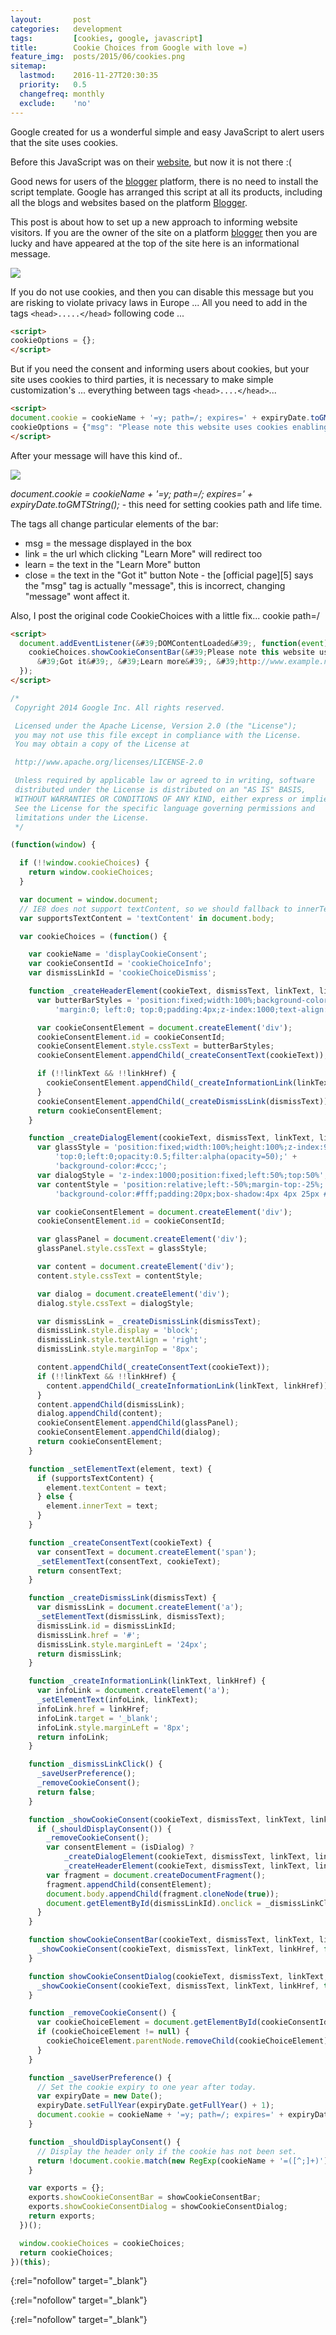 ```yaml
---
layout:       post
categories:   development
tags:         [cookies, google, javascript]
title:        Cookie Choices from Google with love =)
feature_img:  posts/2015/06/cookies.png
sitemap:
  lastmod:    2016-11-27T20:30:35
  priority:   0.5
  changefreq: monthly
  exclude:    'no'
---
```


Google created for us a wonderful simple and easy JavaScript to alert users that the site uses cookies.

Before this JavaScript was on their [website][0], but now it is not there :(

Good news for users of the [blogger][1] platform, there is no need to install the script template. Google has arranged this script at all its products, including all the blogs and websites based on the platform [Blogger][1].

This post is about how to set up a new approach to informing website visitors.
If you are the owner of the site on a platform [blogger][1] then you are lucky and have appeared at the top of the site here is an informational message.

![](/assets/posts/2015/06/cookieconsent.jpg)

If you do not use cookies, and then you can disable this message but you are risking to violate privacy laws in Europe ... All you need to add in the tags `<head>.....</head>` following code ...

```html
<script>
cookieOptions = {};
</script>
```

But if you need the consent and informing users about cookies, but your site uses cookies to third parties, it is necessary to make simple customization's ... everything between tags `<head>....</head>`...

```html
<script>
document.cookie = cookieName + '=y; path=/; expires=' + expiryDate.toGMTString();
cookieOptions = {"msg": "Please note this website uses cookies enabling us to give you the best user experience.", "link": "http://www.example.com/p/cookies.html", "close": "Got it", "learn": "Learn more" };
</script>
```
After your message will have this kind of..

![]({/assets/posts/2015/06/2015-07-29--1438161535_1100x147_scrot.png)

*document.cookie = cookieName + '=y; path=/; expires=' + expiryDate.toGMTString();* - this need for setting cookies path and life time.

The tags all change particular elements of the bar:
- msg = the message displayed in the box
- link = the url which clicking "Learn More" will redirect too
- learn = the text in the "Learn More" button
- close = the text in the "Got it" button
Note - the [official page][5] says the "msg" tag is actually "message", this is incorrect, changing "message" wont affect it.

Also, I post the original code CookieChoices with a little fix... cookie path=/

```html
<script>
  document.addEventListener(&#39;DOMContentLoaded&#39;, function(event) {
    cookieChoices.showCookieConsentBar(&#39;Please note this website uses cookies enabling us to give you the best user experience&#39;,
      &#39;Got it&#39;, &#39;Learn more&#39;, &#39;http://www.example.net/p/cookies.html&#39;);
  });
</script>
```

```javascript
/*
 Copyright 2014 Google Inc. All rights reserved.

 Licensed under the Apache License, Version 2.0 (the "License");
 you may not use this file except in compliance with the License.
 You may obtain a copy of the License at

 http://www.apache.org/licenses/LICENSE-2.0

 Unless required by applicable law or agreed to in writing, software
 distributed under the License is distributed on an "AS IS" BASIS,
 WITHOUT WARRANTIES OR CONDITIONS OF ANY KIND, either express or implied.
 See the License for the specific language governing permissions and
 limitations under the License.
 */

(function(window) {

  if (!!window.cookieChoices) {
    return window.cookieChoices;
  }

  var document = window.document;
  // IE8 does not support textContent, so we should fallback to innerText.
  var supportsTextContent = 'textContent' in document.body;

  var cookieChoices = (function() {

    var cookieName = 'displayCookieConsent';
    var cookieConsentId = 'cookieChoiceInfo';
    var dismissLinkId = 'cookieChoiceDismiss';

    function _createHeaderElement(cookieText, dismissText, linkText, linkHref) {
      var butterBarStyles = 'position:fixed;width:100%;background-color:#eee;' +
          'margin:0; left:0; top:0;padding:4px;z-index:1000;text-align:center;';

      var cookieConsentElement = document.createElement('div');
      cookieConsentElement.id = cookieConsentId;
      cookieConsentElement.style.cssText = butterBarStyles;
      cookieConsentElement.appendChild(_createConsentText(cookieText));

      if (!!linkText && !!linkHref) {
        cookieConsentElement.appendChild(_createInformationLink(linkText, linkHref));
      }
      cookieConsentElement.appendChild(_createDismissLink(dismissText));
      return cookieConsentElement;
    }

    function _createDialogElement(cookieText, dismissText, linkText, linkHref) {
      var glassStyle = 'position:fixed;width:100%;height:100%;z-index:999;' +
          'top:0;left:0;opacity:0.5;filter:alpha(opacity=50);' +
          'background-color:#ccc;';
      var dialogStyle = 'z-index:1000;position:fixed;left:50%;top:50%';
      var contentStyle = 'position:relative;left:-50%;margin-top:-25%;' +
          'background-color:#fff;padding:20px;box-shadow:4px 4px 25px #888;';

      var cookieConsentElement = document.createElement('div');
      cookieConsentElement.id = cookieConsentId;

      var glassPanel = document.createElement('div');
      glassPanel.style.cssText = glassStyle;

      var content = document.createElement('div');
      content.style.cssText = contentStyle;

      var dialog = document.createElement('div');
      dialog.style.cssText = dialogStyle;

      var dismissLink = _createDismissLink(dismissText);
      dismissLink.style.display = 'block';
      dismissLink.style.textAlign = 'right';
      dismissLink.style.marginTop = '8px';

      content.appendChild(_createConsentText(cookieText));
      if (!!linkText && !!linkHref) {
        content.appendChild(_createInformationLink(linkText, linkHref));
      }
      content.appendChild(dismissLink);
      dialog.appendChild(content);
      cookieConsentElement.appendChild(glassPanel);
      cookieConsentElement.appendChild(dialog);
      return cookieConsentElement;
    }

    function _setElementText(element, text) {
      if (supportsTextContent) {
        element.textContent = text;
      } else {
        element.innerText = text;
      }
    }

    function _createConsentText(cookieText) {
      var consentText = document.createElement('span');
      _setElementText(consentText, cookieText);
      return consentText;
    }

    function _createDismissLink(dismissText) {
      var dismissLink = document.createElement('a');
      _setElementText(dismissLink, dismissText);
      dismissLink.id = dismissLinkId;
      dismissLink.href = '#';
      dismissLink.style.marginLeft = '24px';
      return dismissLink;
    }

    function _createInformationLink(linkText, linkHref) {
      var infoLink = document.createElement('a');
      _setElementText(infoLink, linkText);
      infoLink.href = linkHref;
      infoLink.target = '_blank';
      infoLink.style.marginLeft = '8px';
      return infoLink;
    }

    function _dismissLinkClick() {
      _saveUserPreference();
      _removeCookieConsent();
      return false;
    }

    function _showCookieConsent(cookieText, dismissText, linkText, linkHref, isDialog) {
      if (_shouldDisplayConsent()) {
        _removeCookieConsent();
        var consentElement = (isDialog) ?
            _createDialogElement(cookieText, dismissText, linkText, linkHref) :
            _createHeaderElement(cookieText, dismissText, linkText, linkHref);
        var fragment = document.createDocumentFragment();
        fragment.appendChild(consentElement);
        document.body.appendChild(fragment.cloneNode(true));
        document.getElementById(dismissLinkId).onclick = _dismissLinkClick;
      }
    }

    function showCookieConsentBar(cookieText, dismissText, linkText, linkHref) {
      _showCookieConsent(cookieText, dismissText, linkText, linkHref, false);
    }

    function showCookieConsentDialog(cookieText, dismissText, linkText, linkHref) {
      _showCookieConsent(cookieText, dismissText, linkText, linkHref, true);
    }

    function _removeCookieConsent() {
      var cookieChoiceElement = document.getElementById(cookieConsentId);
      if (cookieChoiceElement != null) {
        cookieChoiceElement.parentNode.removeChild(cookieChoiceElement);
      }
    }

    function _saveUserPreference() {
      // Set the cookie expiry to one year after today.
      var expiryDate = new Date();
      expiryDate.setFullYear(expiryDate.getFullYear() + 1);
      document.cookie = cookieName + '=y; path=/; expires=' + expiryDate.toGMTString();
    }

    function _shouldDisplayConsent() {
      // Display the header only if the cookie has not been set.
      return !document.cookie.match(new RegExp(cookieName + '=([^;]+)'));
    }

    var exports = {};
    exports.showCookieConsentBar = showCookieConsentBar;
    exports.showCookieConsentDialog = showCookieConsentDialog;
    return exports;
  })();

  window.cookieChoices = cookieChoices;
  return cookieChoices;
})(this);
```

[0]: https://www.cookiechoices.org/
{:rel="nofollow" target="_blank"}

[1]: http://www.blogger.com/
{:rel="nofollow" target="_blank"}

[2]: https://support.google.com/blogger/answer/6253244?p=eu_cookies_notice&hl=en&rd=100
{:rel="nofollow" target="_blank"}